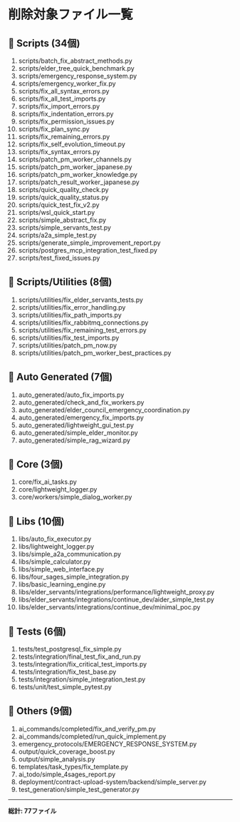 # 削除対象ファイル一覧

## 📁 Scripts (34個)
1. scripts/batch_fix_abstract_methods.py
2. scripts/elder_tree_quick_benchmark.py
3. scripts/emergency_response_system.py
4. scripts/emergency_worker_fix.py
5. scripts/fix_all_syntax_errors.py
6. scripts/fix_all_test_imports.py
7. scripts/fix_import_errors.py
8. scripts/fix_indentation_errors.py
9. scripts/fix_permission_issues.py
10. scripts/fix_plan_sync.py
11. scripts/fix_remaining_errors.py
12. scripts/fix_self_evolution_timeout.py
13. scripts/fix_syntax_errors.py
14. scripts/patch_pm_worker_channels.py
15. scripts/patch_pm_worker_japanese.py
16. scripts/patch_pm_worker_knowledge.py
17. scripts/patch_result_worker_japanese.py
18. scripts/quick_quality_check.py
19. scripts/quick_quality_status.py
20. scripts/quick_test_fix_v2.py
21. scripts/wsl_quick_start.py
22. scripts/simple_abstract_fix.py
23. scripts/simple_servants_test.py
24. scripts/a2a_simple_test.py
25. scripts/generate_simple_improvement_report.py
26. scripts/postgres_mcp_integration_test_fixed.py
27. scripts/test_fixed_issues.py

## 📁 Scripts/Utilities (8個)
1. scripts/utilities/fix_elder_servants_tests.py
2. scripts/utilities/fix_error_handling.py
3. scripts/utilities/fix_path_imports.py
4. scripts/utilities/fix_rabbitmq_connections.py
5. scripts/utilities/fix_remaining_test_errors.py
6. scripts/utilities/fix_test_imports.py
7. scripts/utilities/patch_pm_now.py
8. scripts/utilities/patch_pm_worker_best_practices.py

## 📁 Auto Generated (7個)
1. auto_generated/auto_fix_imports.py
2. auto_generated/check_and_fix_workers.py
3. auto_generated/elder_council_emergency_coordination.py
4. auto_generated/emergency_fix_imports.py
5. auto_generated/lightweight_gui_test.py
6. auto_generated/simple_elder_monitor.py
7. auto_generated/simple_rag_wizard.py

## 📁 Core (3個)
1. core/fix_ai_tasks.py
2. core/lightweight_logger.py
3. core/workers/simple_dialog_worker.py

## 📁 Libs (10個)
1. libs/auto_fix_executor.py
2. libs/lightweight_logger.py
3. libs/simple_a2a_communication.py
4. libs/simple_calculator.py
5. libs/simple_web_interface.py
6. libs/four_sages_simple_integration.py
7. libs/basic_learning_engine.py
8. libs/elder_servants/integrations/performance/lightweight_proxy.py
9. libs/elder_servants/integrations/continue_dev/aider_simple_test.py
10. libs/elder_servants/integrations/continue_dev/minimal_poc.py

## 📁 Tests (6個)
1. tests/test_postgresql_fix_simple.py
2. tests/integration/final_test_fix_and_run.py
3. tests/integration/fix_critical_test_imports.py
4. tests/integration/fix_test_base.py
5. tests/integration/simple_integration_test.py
6. tests/unit/test_simple_pytest.py

## 📁 Others (9個)
1. ai_commands/completed/fix_and_verify_pm.py
2. ai_commands/completed/run_quick_implement.py
3. emergency_protocols/EMERGENCY_RESPONSE_SYSTEM.py
4. output/quick_coverage_boost.py
5. output/simple_analysis.py
6. templates/task_types/fix_template.py
7. ai_todo/simple_4sages_report.py
8. deployment/contract-upload-system/backend/simple_server.py
9. test_generation/simple_test_generator.py

---
**総計: 77ファイル**
